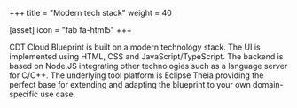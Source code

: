 +++
title = "Modern tech stack"
weight = 40

[asset]
  icon = "fab fa-html5"
+++

CDT Cloud Blueprint is built on a modern technology stack.
The UI is implemented using HTML, CSS and JavaScript/TypeScript.
The backend is based on Node.JS integrating other technologies such as a language server for C/C++.
The underlying tool platform is Eclipse Theia providing the perfect base for extending and adapting the blueprint to your own domain-specific use case.

